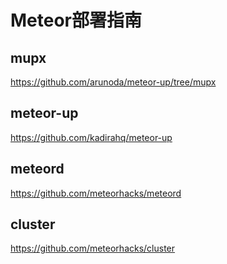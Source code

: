 # Meteor部署指南


## mupx
https://github.com/arunoda/meteor-up/tree/mupx

## meteor-up
https://github.com/kadirahq/meteor-up

## meteord
https://github.com/meteorhacks/meteord

## cluster
https://github.com/meteorhacks/cluster
